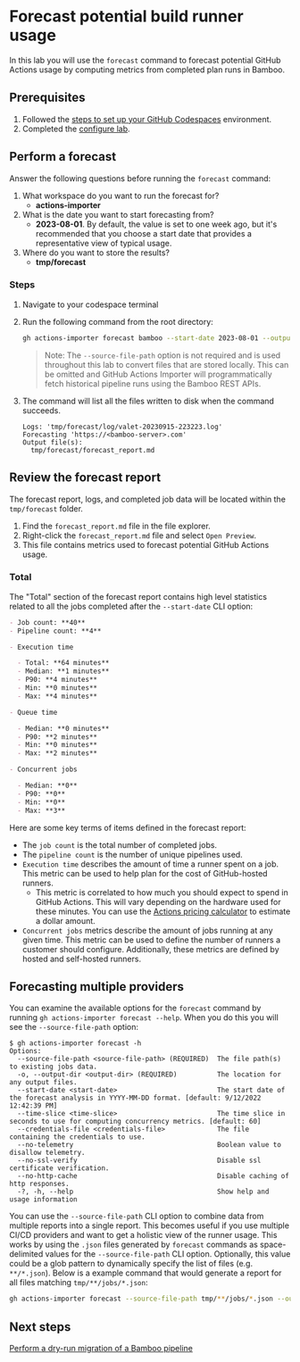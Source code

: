 # Forecast potential build runner usage

In this lab you will use the `forecast` command to forecast potential GitHub Actions usage by computing metrics from completed plan runs in Bamboo.

## Prerequisites

1. Followed the [steps to set up your GitHub Codespaces](./readme.md#configure-your-codespace) environment.
2. Completed the [configure lab](./1-configure.md#configuring-credentials).

## Perform a forecast

Answer the following questions before running the `forecast` command:

1. What workspace do you want to run the forecast for?
    - **actions-importer**
2. What is the date you want to start forecasting from?
    - **2023-08-01**. By default, the value is set to one week ago, but it's recommended that you choose a start date that provides a representative view of typical usage.
3. Where do you want to store the results?
    - **tmp/forecast**

### Steps

1. Navigate to your codespace terminal
2. Run the following command from the root directory:

    ```bash
    gh actions-importer forecast bamboo --start-date 2023-08-01 --output-dir tmp/forecast --source-file-path bamboo/**/source_files/*.json
    ```
    > Note: The `--source-file-path` option is not required and is used throughout this lab to convert files that are stored locally. This can be omitted and GitHub Actions Importer will programmatically fetch historical pipeline runs using the Bamboo REST APIs.
3. The command will list all the files written to disk when the command succeeds.
    ```console
    Logs: 'tmp/forecast/log/valet-20230915-223223.log'
    Forecasting 'https://<bamboo-server>.com'
    Output file(s):
      tmp/forecast/forecast_report.md
    ```
## Review the forecast report
The forecast report, logs, and completed job data will be located within the `tmp/forecast` folder.
1. Find the `forecast_report.md` file in the file explorer.
2. Right-click the `forecast_report.md` file and select `Open Preview`.
3. This file contains metrics used to forecast potential GitHub Actions usage.

### Total

The "Total" section of the forecast report contains high level statistics related to all the jobs completed after the `--start-date` CLI option:

```md
- Job count: **40**
- Pipeline count: **4**

- Execution time

  - Total: **64 minutes**
  - Median: **1 minutes**
  - P90: **4 minutes**
  - Min: **0 minutes**
  - Max: **4 minutes**

- Queue time

  - Median: **0 minutes**
  - P90: **2 minutes**
  - Min: **0 minutes**
  - Max: **2 minutes**

- Concurrent jobs

  - Median: **0**
  - P90: **0**
  - Min: **0**
  - Max: **3**
```

Here are some key terms of items defined in the forecast report:
- The `job count` is the total number of completed jobs.
- The `pipeline count` is the number of unique pipelines used.
- `Execution time` describes the amount of time a runner spent on a job. This metric can be used to help plan for the cost of GitHub-hosted runners.
  - This metric is correlated to how much you should expect to spend in GitHub Actions. This will vary depending on the hardware used for these minutes. You can use the [Actions pricing calculator](https://github.com/pricing/calculator) to estimate a dollar amount.
- `Concurrent jobs` metrics describe the amount of jobs running at any given time. This metric can be used to define the number of runners a customer should configure.
Additionally, these metrics are defined by hosted and self-hosted runners.
## Forecasting multiple providers
You can examine the available options for the `forecast` command by running `gh actions-importer forecast --help`. When you do this you will see the `--source-file-path` option:
```console
$ gh actions-importer forecast -h
Options:
  --source-file-path <source-file-path> (REQUIRED)  The file path(s) to existing jobs data.
  -o, --output-dir <output-dir> (REQUIRED)          The location for any output files.
  --start-date <start-date>                         The start date of the forecast analysis in YYYY-MM-DD format. [default: 9/12/2022 12:42:39 PM]
  --time-slice <time-slice>                         The time slice in seconds to use for computing concurrency metrics. [default: 60]
  --credentials-file <credentials-file>             The file containing the credentials to use.
  --no-telemetry                                    Boolean value to disallow telemetry.
  --no-ssl-verify                                   Disable ssl certificate verification.
  --no-http-cache                                   Disable caching of http responses.
  -?, -h, --help                                    Show help and usage information
```
You can use the `--source-file-path` CLI option to combine data from multiple reports into a single report. This becomes useful if you use multiple CI/CD providers and want to get a holistic view of the runner usage. This works by using the `.json` files generated by `forecast` commands as space-delimited values for the `--source-file-path` CLI option. Optionally, this value could be a glob pattern to dynamically specify the list of files (e.g. `**/*.json`).
Below is a example command that would generate a report for all files matching `tmp/**/jobs/*.json`:
```bash
gh actions-importer forecast --source-file-path tmp/**/jobs/*.json --output-dir tmp/forecast-combined
```
## Next steps
[Perform a dry-run migration of a Bamboo pipeline](4-dry-run.md)
